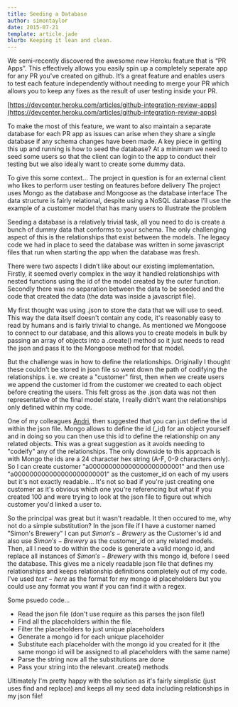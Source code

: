 ```yaml
---
title: Seeding a Database
author: simontaylor
date: 2015-07-21
template: article.jade
blurb: Keeping it lean and clean.
---
```


We semi-recently discovered the awesome new Heroku feature that is “PR Apps”. This effectively allows you easily spin up a completely seperate app for any PR you've created on github. It’s a great feature and enables users to test each feature independently without needing to merge your PR which allows you to keep any fixes as the result of user testing inside your PR.

[https://devcenter.heroku.com/articles/github-integration-review-apps](https://devcenter.heroku.com/articles/github-integration-review-apps)

To make the most of this feature, we want to also maintain a separate database for each PR app as issues can arise when they share a single database if any schema changes have been made. A key piece in getting this up and running is how to seed the database? At a minimum we need to seed some users so that the client can login to the app to conduct their testing but we also ideally want to create some dummy data.

To give this some context...
The project in question is for an external client who likes to perform user testing on features before delivery
The project uses Mongo as the database and Mongoose as the database interface
The data structure is fairly relational, despite using a NoSQL database
I’ll use the example of a customer model that has many users to illustrate the problem

Seeding a database is a relatively trivial task, all you need to do is create a bunch of dummy data that conforms to your schema. The only challenging aspect of this is the relationships that exist between the models. The legacy code we had in place to seed the database was written in some javascript files that run when starting the app when the database was fresh.

There were two aspects I didn’t like about our existing implementation. Firstly, it seemed overly complex in the way it handled relationships with nested functions using the id of the model created by the outer function. Secondly there was no separation between the data to be seeded and the code that created the data (the data was inside a javascript file).

My first thought was using .json to store the data that we will use to seed. This way the data itself doesn't contain any code, it's reasonably easy to read by humans and is fairly trivial to change. As mentioned we Mongoose to connect to our database, and this allows you to create models in bulk by passing an array of objects into a .create() method so it just needs to read the json and pass it to the Mongoose method for that model.

But the challenge was in how to define the relationships. Originally I thought these couldn't be stored in json file so went down the path of codifying the relationships. i.e. we create a "customer" first, then when we create users we append the customer id from the customer we created to each object before creating the users. This felt gross as the .json data was not then representative of the final model state, I really didn't want the relationships only defined within my code.

One of my colleagues [Andri](https://github.com/moll), then suggested that you can just define the id within the json file. Mongo allows to define the id (_id) for an object yourself and in doing so you can then use this id to define the relationship on any related objects. This was a great suggestion as it avoids needing to "codeify" any of the relationships. The only downside to this approach is with Mongo the ids are a 24 character hex string (A-F, 0-9 characters only). So I can create customer "a000000000000000000000001" and then use "a000000000000000000000001" as the customer_id on each of my users but it's not exactly readable... It's not so bad if you're just creating one customer as it's obvious which one you're referencing but what if you created 100 and were trying to look at the json file to figure out which customer you'd linked a user to.

So the principal was great but it wasn't readable. It then occured to me, why not do a simple substitution? In the json file if I have a customer named "Simon's Brewery" I can put $Simon's-Brewery$ as the Customer's id and also use $Simon's-Brewery$ as the customer_id on any related models. Then, all I need to do within the code is generate a valid mongo id, and replace all instances of $Simon's-Brewery$ with this mongo id, before I seed the database. This gives me a nicely readable json file that defines my relationships and keeps relationship definitions completely out of my code. I've used $text-here$ as the format for my mongo id placeholders but you could use any format you want if you can find it with a regex.

Some psuedo code...

* Read the json file (don't use require as this parses the json file!)
* Find all the placeholders within the file.
* Filter the placeholders to just unique placeholders
* Generate a mongo id for each unique placeholder
* Substitute each placeholder with the mongo id you created for it (the same mongo id will be assigned to all placeholders with the same name)
* Parse the string now all the substitutions are done
* Pass your string into the relevant .create() methods

Ultimately I'm pretty happy with the solution as it's fairly simplistic (just uses find and replace) and keeps all my seed data including relationships in my json file!